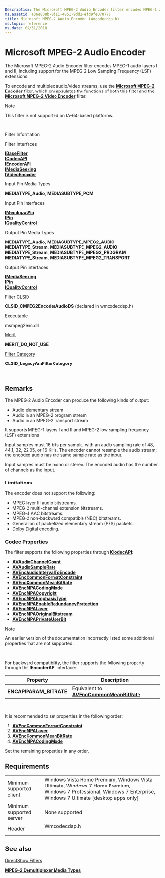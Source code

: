 ```yaml
---
Description: The Microsoft MPEG-2 Audio Encoder filter encodes MPEG-1 audio layers I and II, including support for the MPEG-2 Low Sampling Frequency (LSF) extensions.
ms.assetid: a36e838b-8b11-4851-9dd2-efd9fe070770
title: Microsoft MPEG-2 Audio Encoder (Wmcodecdsp.h)
ms.topic: reference
ms.date: 05/31/2018
---
```


# Microsoft MPEG-2 Audio Encoder

The Microsoft MPEG-2 Audio Encoder filter encodes MPEG-1 audio layers I and II, including support for the MPEG-2 Low Sampling Frequency (LSF) extensions.

To encode and multiplex audio/video streams, use the [**Microsoft MPEG-2 Encoder**](microsoft-mpeg-2-encoder.md) filter, which encapsulates the functions of both this filter and the [**Microsoft MPEG-2 Video Encoder**](microsoft-mpeg-2-video-encoder.md) filter.

> [!Note]  
> This filter is not supported on IA-64-based platforms.

 



Filter Information

Filter Interfaces

[**IBaseFilter**](/windows/desktop/api/Strmif/nn-strmif-ibasefilter)<br/> [**ICodecAPI**](/windows/desktop/api/Strmif/nn-strmif-icodecapi)<br/> **IEncoderAPI**<br/> [**IMediaSeeking**](/windows/desktop/api/Strmif/nn-strmif-imediaseeking)<br/> [**IVideoEncoder**](/windows/win32/api/strmif/nn-strmif-ivideoencoder)<br/>

Input Pin Media Types

**MEDIATYPE\_Audio**, **MEDIASUBTYPE\_PCM**

Input Pin Interfaces

[**IMemInputPin**](/windows/desktop/api/Strmif/nn-strmif-imeminputpin)<br/> [**IPin**](/windows/desktop/api/Strmif/nn-strmif-ipin)<br/> [**IQualityControl**](/windows/desktop/api/Strmif/nn-strmif-iqualitycontrol)<br/>

Output Pin Media Types

**MEDIATYPE\_Audio**, **MEDIASUBTYPE\_MPEG2\_AUDIO**<br/> **MEDIATYPE\_Stream**, **MEDIASUBTYPE\_MPEG2\_AUDIO**<br/> **MEDIATYPE\_Stream**, **MEDIASUBTYPE\_MPEG2\_PROGRAM**<br/> **MEDIATYPE\_Stream**, **MEDIASUBTYPE\_MPEG2\_TRANSPORT**<br/>

Output Pin Interfaces

[**IMediaSeeking**](/windows/desktop/api/Strmif/nn-strmif-imediaseeking)<br/> [**IPin**](/windows/desktop/api/Strmif/nn-strmif-ipin)<br/> [**IQualityControl**](/windows/desktop/api/Strmif/nn-strmif-iqualitycontrol)<br/>

Filter CLSID

**CLSID\_CMPEG2EncoderAudioDS** (declared in wmcodecdsp.h)

Executable

msmpeg2enc.dll

[Merit](merit.md)

**MERIT\_DO\_NOT\_USE**

[Filter Category](filter-categories.md)

**CLSID\_LegacyAmFilterCategory**



 

## Remarks

The MPEG-2 Audio Encoder can produce the following kinds of output:

-   Audio elementary stream
-   Audio in an MPEG-2 program stream
-   Audio in an MPEG-2 transport stream

It supports MPEG-1 layers I and II and MPEG-2 low sampling frequency (LSF) extensions

Input samples must 16 bits per sample, with an audio sampling rate of 48, 44.1, 32, 22.05, or 16 KHz. The encoder cannot resample the audio stream; the encoded audio has the same sample rate as the input.

Input samples must be mono or stereo. The encoded audio has the number of channels as the input.

### Limitations

The encoder does not support the following:

-   MPEG layer III audio bitstreams.
-   MPEG-2 multi-channel extension bitstreams.
-   MPEG-4 AAC bitstreams.
-   MPEG-2 non-backward compatible (NBC) bitstreams.
-   Generation of packetized elementary stream (PES) packets.
-   Dolby Digital encoding.

### Codec Properties

The filter supports the following properties through [**ICodecAPI**](/windows/desktop/api/Strmif/nn-strmif-icodecapi):

-   [**AVAudioChannelCount**](avaudiochannelcount-property.md)
-   [**AVAudioSampleRate**](avaudiosamplerate-property.md)
-   [**AVEncAudioIntervalToEncode**](avencaudiointervaltoencode-property.md)
-   [**AVEncCommonFormatConstraint**](avenccommonformatconstraint-property.md)
-   [**AVEncCommonMeanBitRate**](avenccommonmeanbitrate-property.md)
-   [**AVEncMPACodingMode**](avencmpacodingmode-property.md)
-   [**AVEncMPACopyright**](avencmpacopyright-property.md)
-   [**AVEncMPAEmphasisType**](avencmpaemphasistype-property.md)
-   [**AVEncMPAEnableRedundancyProtection**](avencmpaenableredundancyprotection-property.md)
-   [**AVEncMPALayer**](avencmpalayer-property.md)
-   [**AVEncMPAOriginalBitstream**](avencmpaoriginalbitstream-property.md)
-   [**AVEncMPAPrivateUserBit**](avencmpaprivateuserbit-property.md)

> [!Note]  
> An earlier version of the documentation incorrectly listed some additional properties that are not supported.

 

For backward compatibility, the filter supports the following property through the **IEncoderAPI** interface:



| Property                 | Description                                                                      |
|--------------------------|----------------------------------------------------------------------------------|
| **ENCAPIPARAM\_BITRATE** | Equivalent to [**AVEncCommonMeanBitRate**](avenccommonmeanbitrate-property.md). |



 

It is recommended to set properties in the following order:

1.  [**AVEncCommonFormatConstraint**](avenccommonformatconstraint-property.md)
2.  [**AVEncMPALayer**](avencmpalayer-property.md)
3.  [**AVEncCommonMeanBitRate**](avenccommonmeanbitrate-property.md)
4.  [**AVEncMPACodingMode**](avencmpacodingmode-property.md)

Set the remaining properties in any order.

## Requirements



|                                     |                                                                                                                                                                               |
|-------------------------------------|-------------------------------------------------------------------------------------------------------------------------------------------------------------------------------|
| Minimum supported client<br/> | Windows Vista Home Premium, Windows Vista Ultimate, Windows 7 Home Premium, Windows 7 Professional, Windows 7 Enterprise, Windows 7 Ultimate \[desktop apps only\]<br/> |
| Minimum supported server<br/> | None supported<br/>                                                                                                                                                     |
| Header<br/>                   | <dl> <dt>Wmcodecdsp.h</dt> </dl>                                                                                       |



## See also

<dl> <dt>

[DirectShow Filters](directshow-filters.md)
</dt> <dt>

[**MPEG-2 Demultiplexer Media Types**](mpeg-2-demultiplexer-media-types.md)
</dt> </dl>

 

 